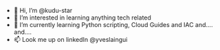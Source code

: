 - 👋 Hi, I’m @kudu-star
- 👀 I’m interested in learning anything tech related
- 🌱 I’m currently learning Python scripting, Cloud Guides and IAC and.... and....
- 📫 Look me up on linkedIn @yveslaingui



<!---
kudu-star/kudu-star is a ✨ special ✨ repository because its `README.md` (this file) appears on your GitHub profile.
You can click the Preview link to take a look at your changes.
--->
